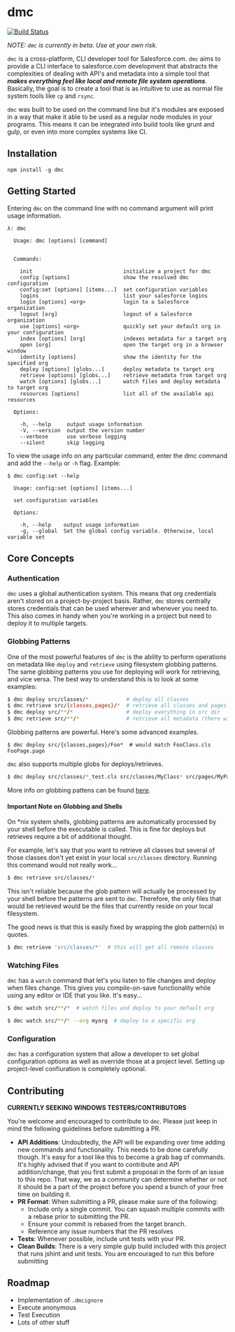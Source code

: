 dmc
===

[![Build Status](https://travis-ci.org/kevinohara80/dmc.svg?branch=master)](https://travis-ci.org/kevinohara80/dmc)

*NOTE: `dmc` is currently in beta. Use at your own risk.*

`dmc` is a cross-platform, CLI developer tool for Salesforce.com. `dmc` aims
to provide a CLI interface to salesforce.com development that abstracts the
complexities of dealing with API's and metadata into a simple tool that
**_makes everything feel like local and remote file system operations_**. Basically,
the goal is to create a tool that is as intuitive to use as normal file system
tools like `cp` and `rsync`.

`dmc` was built to be used on the command line but it's modules are exposed
in a way that make it able to be used as a regular node modules in your
programs. This means it can be integrated into build tools like grunt and
gulp, or even into more complex systems like CI.

## Installation

`npm install -g dmc`

## Getting Started

Entering `dmc` on the command line with no command argument will print
usage information.

```
λ: dmc

  Usage: dmc [options] [command]


  Commands:

    init                             initialize a project for dmc
    config [options]                 show the resolved dmc configuration
    config:set [options] [items...]  set configuration variables
    logins                           list your salesforce logins
    login [options] <org>            login to a Salesforce organization
    logout [org]                     logout of a Salesforce organization
    use [options] <org>              quickly set your default org in your configuration
    index [options] [org]            indexes metadata for a target org
    open [org]                       open the target org in a browser window
    identity [options]               show the identity for the specified org
    deploy [options] [globs...]      deploy metadata to target org
    retrieve [options] [globs...]    retrieve metadata from target org
    watch [options] [globs...]       watch files and deploy metadata to target org
    resources [options]              list all of the available api resources

  Options:

    -h, --help     output usage information
    -V, --version  output the version number
    --verbose      use verbose logging
    --silent       skip logging
```

To view the usage info on any particular command, enter the dmc
command and add the `--help` or `-h` flag. Example:

```
$ dmc config:set --help

  Usage: config:set [options] [items...]

  set configuration variables

  Options:

    -h, --help    output usage information
    -g, --global  Set the global config variable. Otherwise, local variable set
```

## Core Concepts

### Authentication

`dmc` uses a global authentication system. This means that org credentials
aren't stored on a project-by-project basis. Rather, `dmc` stores centrally
stores credentials that can be used wherever and whenever you need to. This
also comes in handy when you're working in a project but need to deploy it
to multiple targets.

### Globbing Patterns

One of the most powerful features of `dmc` is the ability to perform operations
on metadata like `deploy` and `retrieve` using filesystem globbing patterns.
The same globbing patterns you use for deploying will work for retrieving,
and vice versa. The best way to understand this is to look at some examples:

```bash
$ dmc deploy src/classes/*            # deploy all classes
$ dmc retrieve src/{classes,pages}/*  # retrieve all classes and pages
$ dmc deploy src/**/*                 # deploy everything in src dir
$ dmc retrieve src/**/*               # retrieve all metadata (there will be a lot)
```

Globbing patterns are powerful. Here's some advanced examples.

```
$ dmc deploy src/{classes,pages}/Foo*  # would match FooClass.cls FooPage.page
```

`dmc` also supports multiple globs for deploys/retrieves.

```bash
$ dmc deploy src/classes/*_test.cls src/classes/MyClass* src/pages/MyPage*
```

More info on globbing pattens can be found [here](http://tldp.org/LDP/GNU-Linux-Tools-Summary/html/x11655.htm).

#### Important Note on Globbing and Shells

On \*nix system shells, globbing patterns are automatically processed by your
shell before the executable is called. This is fine for deploys but retrieves
require a bit of additional thought.

For example, let's say that you want to retrieve all classes but several of
those classes don't yet exist in your local `src/classes` directory. Running
this command would not really work...

```bash
$ dmc retrieve src/classes/*
```

This isn't reliable because the glob pattern will actually be processed by your
shell before the patterns are sent to `dmc`. Therefore, the only files that
would be retrieved would be the files that currently reside on your local
filesystem.

The good news is that this is easily fixed by wrapping the glob pattern(s) in
quotes.

```bash
$ dmc retrieve 'src/classes/*'  # this will get all remote classes
```

### Watching Files

`dmc` has a `watch` command that let's you listen to file changes and deploy
when files change. This gives you compile-on-save functionality while using
any editor or IDE that you like. It's easy...

```bash
$ dmc watch src/**/*  # watch files and deploy to your default org
```

```bash
$ dmc watch src/**/* --org myorg  # deploy to a specific org
```

### Configuration

`dmc` has a configuration system that allow a developer to set global
configuration options as well as override those at a project level.
Setting up project-level confiuration is completely optional.

## Contributing

**CURRENTLY SEEKING WINDOWS TESTERS/CONTRIBUTORS**

You're welcome and encouraged to contribute to `dmc`. Please just keep in
mind the following guidelines before submitting a PR.

* **API Additions**: Undoubtedly, the API will be expanding over time adding
new commands and functionality. This needs to be done carefully though. It's
easy for a tool like this to become a grab bag of commands. It's highly advised
that if you want to contribute and API addition/change, that you first submit
a proposal in the form of an issue to this repo. That way, we as a community
can determine whether or not it should be a part of the project before you
spend a bunch of your free time on building it.
* **PR Format**: When submitting a PR, please make sure of the following:
  * Include only a single commit. You can squash multiple commits with a rebase
  prior to submitting the PR.
  * Ensure your commit is rebased from the target branch.
  * Reference any issue numbers that the PR resolves
* **Tests**: Whenever possible, include unit tests with your PR.
* **Clean Builds**: There is a very simple gulp build included with this project
that runs jshint and unit tests. You are encouraged to run this before
submitting

## Roadmap

* Implementation of `.dmcignore`
* Execute anonymous
* Test Execution
* Lots of other stuff
